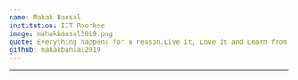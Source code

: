 ```yaml
---
name: Mahak Bansal
institution: IIT Roorkee
image: mahakbansal2019.png 
quote: Everything happens for a reason.Live it, Love it and Learn from it.
github: mahakbansal2019
---
```

---
